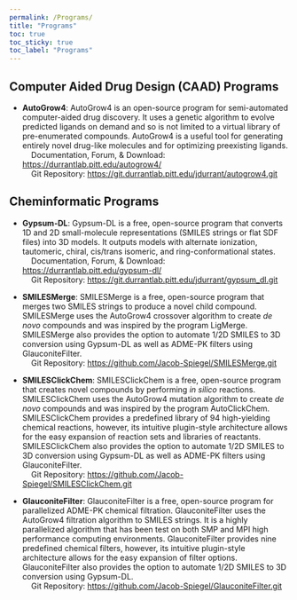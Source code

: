 ```yaml
---
permalink: /Programs/
title: "Programs"
toc: true
toc_sticky: true
toc_label: "Programs"
---
```


## Computer Aided Drug Design (CAAD) Programs

- **AutoGrow4**: AutoGrow4 is an open-source program for semi-automated computer-aided drug discovery. It uses a genetic algorithm to evolve predicted ligands on demand and so is not limited to a virtual library of pre-enumerated compounds. AutoGrow4 is a useful tool for generating entirely novel drug-like molecules and for optimizing preexisting ligands.<br />
    &nbsp;&nbsp;&nbsp;&nbsp;Documentation, Forum, & Download: <https://durrantlab.pitt.edu/autogrow4/> <br />
    &nbsp;&nbsp;&nbsp;&nbsp;Git Repository: <https://git.durrantlab.pitt.edu/jdurrant/autogrow4.git><br />

## Cheminformatic Programs

- **Gypsum-DL**: Gypsum-DL is a free, open-source program that converts 1D and 2D small-molecule representations (SMILES strings or flat SDF files) into 3D models. It outputs models with alternate ionization, tautomeric, chiral, cis/trans isomeric, and ring-conformational states.<br />
    &nbsp;&nbsp;&nbsp;&nbsp;Documentation, Forum, & Download: <https://durrantlab.pitt.edu/gypsum-dl/><br />
    &nbsp;&nbsp;&nbsp;&nbsp;Git Repository: <https://git.durrantlab.pitt.edu/jdurrant/gypsum_dl.git>

- **SMILESMerge**: SMILESMerge is a free, open-source program that merges two SMILES strings to produce a novel child compound. SMILESMerge uses the AutoGrow4 crossover algorithm to create *de novo* compounds and was inspired by the program LigMerge. SMILESMerge also provides the option to automate 1/2D SMILES to 3D conversion using Gypsum-DL as well as ADME-PK filters using GlauconiteFilter.<br />
    &nbsp;&nbsp;&nbsp;&nbsp;Git Repository: <https://github.com/Jacob-Spiegel/SMILESMerge.git>

- **SMILESClickChem**: SMILESClickChem is a free, open-source program that creates novel compounds by performing *in silico* reactions. SMILESClickChem uses the AutoGrow4 mutation algorithm to create *de novo* compounds and was inspired by the program AutoClickChem. SMILESClickChem provides a predefined library of 94 high-yielding chemical reactions, however, its intuitive plugin-style architecture allows for the easy expansion of reaction sets and libraries of reactants. SMILESClickChem also provides the option to automate 1/2D SMILES to 3D conversion using Gypsum-DL as well as ADME-PK filters using GlauconiteFilter.<br />
    &nbsp;&nbsp;&nbsp;&nbsp;Git Repository: <https://github.com/Jacob-Spiegel/SMILESClickChem.git>

- **GlauconiteFilter**: GlauconiteFilter is a free, open-source program for parallelized ADME-PK chemical filtration. GlauconiteFilter uses the AutoGrow4 filtration algorithm to SMILES strings. It is a highly parallelized algorithm that has been test on both SMP and MPI high performance computing environments. GlauconiteFilter provides nine predefined chemical filters, however, its intuitive plugin-style architecture allows for the easy expansion of filter options. GlauconiteFilter also provides the option to automate 1/2D SMILES to 3D conversion using Gypsum-DL.<br />
    &nbsp;&nbsp;&nbsp;&nbsp;Git Repository: <https://github.com/Jacob-Spiegel/GlauconiteFilter.git>
